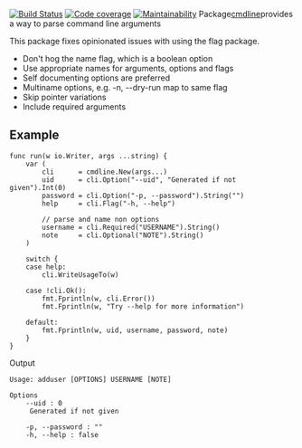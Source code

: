 [![Build Status](https:/travis-ci.org/gregoryv/cmdline.svg?branch=master)](https:/travis-ci.org/gregoryv/cmdline)
[![Code coverage](https:/codecov.io/gh/gregoryv/cmdline/branch/master/graph/badge.svg)](https:/codecov.io/gh/gregoryv/cmdline)
[![Maintainability](https:/api.codeclimate.com/v1/badges/3dbee57c607ffec60702/maintainability)](https:/codeclimate.com/github/gregoryv/cmdline/maintainability)
Package[cmdline](https:/godoc.org/pkg/github.com/gregoryv/cmdline)provides a way to parse command line arguments

This package fixes opinionated issues with using the flag package.

- Don't hog the name flag, which is a boolean option
- Use appropriate names for arguments, options and flags
- Self documenting options are preferred
- Multiname options, e.g. -n, --dry-run map to same flag
- Skip pointer variations
- Include required arguments


## Example

    func run(w io.Writer, args ...string) {
        var (
            cli      = cmdline.New(args...)
            uid      = cli.Option("--uid", "Generated if not given").Int(0)
            password = cli.Option("-p, --password").String("")
            help     = cli.Flag("-h, --help")
    
            // parse and name non options
            username = cli.Required("USERNAME").String()
            note     = cli.Optional("NOTE").String()
        )
    
        switch {
        case help:
            cli.WriteUsageTo(w)
    
        case !cli.Ok():
            fmt.Fprintln(w, cli.Error())
            fmt.Fprintln(w, "Try --help for more information")
    
        default:
            fmt.Fprintln(w, uid, username, password, note)
        }
    }
    

Output

    Usage: adduser [OPTIONS] USERNAME [NOTE]
    
    Options
        --uid : 0
    	 Generated if not given
    
        -p, --password : ""
        -h, --help : false
    





